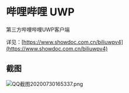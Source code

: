 # 哔哩哔哩 UWP 

第三方哔哩哔哩UWP客户端

详见：[https://www.showdoc.com.cn/biliuwpv4](https://www.showdoc.com.cn/biliuwpv4)

## 截图

![QQ截图20200730165337.png](https://vip1.loli.net/2020/08/02/rGLMwtVSYmaKgxi.png)